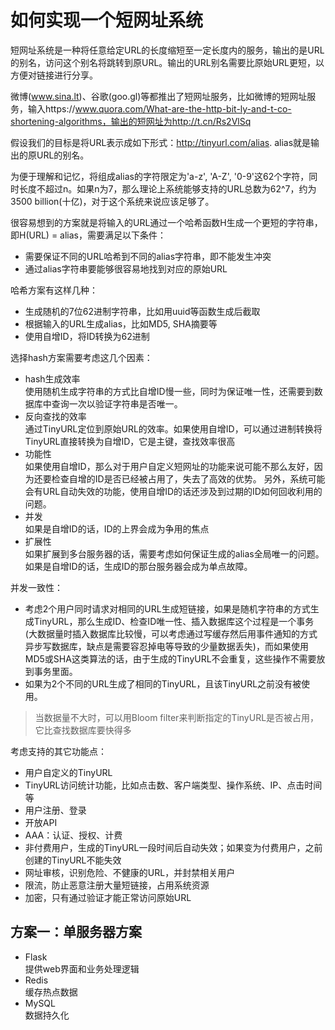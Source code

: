 # 如何实现一个短网址系统

短网址系统是一种将任意给定URL的长度缩短至一定长度内的服务，输出的是URL的别名，访问这个别名将跳转到原URL。输出的URL别名需要比原始URL更短，以方便对链接进行分享。

微博(www.sina.lt)、谷歌(goo.gl)等都推出了短网址服务，比如微博的短网址服务，输入https://www.quora.com/What-are-the-http-bit-ly-and-t-co-shortening-algorithms，输出的短网址为http://t.cn/Rs2VlSq

假设我们的目标是将URL表示成如下形式：http://tinyurl.com/alias. alias就是输出的原URL的别名。

为便于理解和记忆，将组成alias的字符限定为'a-z', 'A-Z', '0-9'这62个字符，同时长度不超过n。如果n为7，那么理论上系统能够支持的URL总数为62^7，约为3500 billion(十亿)，对于这个系统来说应该足够了。

很容易想到的方案就是将输入的URL通过一个哈希函数H生成一个更短的字符串，即H(URL) = alias，需要满足以下条件：
- 需要保证不同的URL哈希到不同的alias字符串，即不能发生冲突
- 通过alias字符串要能够很容易地找到对应的原始URL

哈希方案有这样几种：
- 生成随机的7位62进制字符串，比如用uuid等函数生成后截取
- 根据输入的URL生成alias，比如MD5, SHA摘要等
- 使用自增ID，将ID转换为62进制

选择hash方案需要考虑这几个因素：
- hash生成效率  
  使用随机生成字符串的方式比自增ID慢一些，同时为保证唯一性，还需要到数据库中查询一次以验证字符串是否唯一。
- 反向查找的效率  
  通过TinyURL定位到原始URL的效率。如果使用自增ID，可以通过进制转换将TinyURL直接转换为自增ID，它是主键，查找效率很高
- 功能性  
  如果使用自增ID，那么对于用户自定义短网址的功能来说可能不那么友好，因为还要检查自增的ID是否已经被占用了，失去了高效的优势。
  另外，系统可能会有URL自动失效的功能，使用自增ID的话还涉及到过期的ID如何回收利用的问题。
- 并发  
  如果是自增ID的话，ID的上界会成为争用的焦点
- 扩展性  
  如果扩展到多台服务器的话，需要考虑如何保证生成的alias全局唯一的问题。如果是自增ID的话，生成ID的那台服务器会成为单点故障。

并发一致性：
- 考虑2个用户同时请求对相同的URL生成短链接，如果是随机字符串的方式生成TinyURL，那么生成ID、检查ID唯一性、插入数据库这个过程是一个事务(大数据量时插入数据库比较慢，可以考虑通过写缓存然后用事件通知的方式异步写数据库，缺点是需要容忍掉电等导致的少量数据丢失)，而如果使用MD5或SHA这类算法的话，由于生成的TinyURL不会重复，这些操作不需要放到事务里面。
- 如果为2个不同的URL生成了相同的TinyURL，且该TinyURL之前没有被使用。

>当数据量不大时，可以用Bloom filter来判断指定的TinyURL是否被占用，它比查找数据库要快得多

考虑支持的其它功能点：
- 用户自定义的TinyURL
- TinyURL访问统计功能，比如点击数、客户端类型、操作系统、IP、点击时间等
- 用户注册、登录
- 开放API
- AAA：认证、授权、计费
- 非付费用户，生成的TinyURL一段时间后自动失效；如果变为付费用户，之前创建的TinyURL不能失效
- 网址审核，识别危险、不健康的URL，并封禁相关用户
- 限流，防止恶意注册大量短链接，占用系统资源
- 加密，只有通过验证才能正常访问原始URL


## 方案一：单服务器方案

- Flask  
  提供web界面和业务处理逻辑
- Redis  
  缓存热点数据
- MySQL  
  数据持久化


